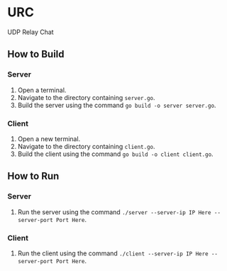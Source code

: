 # URC
UDP Relay Chat

## How to Build

### Server

1. Open a terminal.
2. Navigate to the directory containing `server.go`.
3. Build the server using the command `go build -o server server.go`.

### Client

1. Open a new terminal.
2. Navigate to the directory containing `client.go`.
3. Build the client using the command `go build -o client client.go`.

## How to Run

### Server

1. Run the server using the command `./server --server-ip IP Here --server-port Port Here`.

### Client

1. Run the client using the command `./client --server-ip IP Here --server-port Port Here`.
